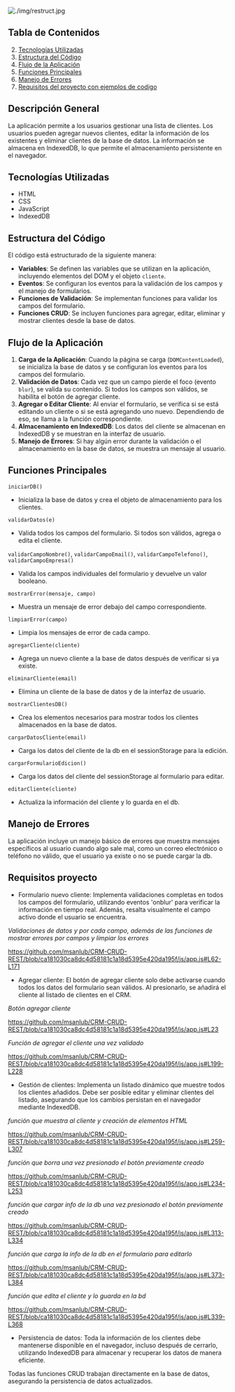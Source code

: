 ![./img/restruct.jpg](URL-de-la-imagen)


## Tabla de Contenidos

2. [Tecnologías Utilizadas](#tecnologías-utilizadas)
3. [Estructura del Código](#estructura-del-código)
4. [Flujo de la Aplicación](#flujo-de-la-aplicación)
5. [Funciones Principales](#funciones-principales)
6. [Manejo de Errores](#manejo-de-errores)
6. [Requisitos del proyecto con ejemplos de codigo](#requisitos-proyecto)


## Descripción General

La aplicación permite a los usuarios gestionar una lista de clientes. Los usuarios pueden agregar nuevos clientes, editar la información de los existentes y eliminar clientes de la base de datos. La información se almacena en IndexedDB, lo que permite el almacenamiento persistente en el navegador.

## Tecnologías Utilizadas

- HTML
- CSS
- JavaScript
- IndexedDB

## Estructura del Código

El código está estructurado de la siguiente manera:

- **Variables**: Se definen las variables que se utilizan en la aplicación, incluyendo elementos del DOM y el objeto `cliente`.
- **Eventos**: Se configuran los eventos para la validación de los campos y el manejo de formularios.
- **Funciones de Validación**: Se implementan funciones para validar los campos del formulario.
- **Funciones CRUD**: Se incluyen funciones para agregar, editar, eliminar y mostrar clientes desde la base de datos.

## Flujo de la Aplicación

1. **Carga de la Aplicación**: Cuando la página se carga (`DOMContentLoaded`), se inicializa la base de datos y se configuran los eventos para los campos del formulario.
2. **Validación de Datos**: Cada vez que un campo pierde el foco (evento `blur`), se valida su contenido. Si todos los campos son válidos, se habilita el botón de agregar cliente.
3. **Agregar o Editar Cliente**: Al enviar el formulario, se verifica si se está editando un cliente o si se está agregando uno nuevo. Dependiendo de eso, se llama a la función correspondiente.
4. **Almacenamiento en IndexedDB**: Los datos del cliente se almacenan en IndexedDB y se muestran en la interfaz de usuario.
5. **Manejo de Errores**: Si hay algún error durante la validación o el almacenamiento en la base de datos, se muestra un mensaje al usuario.

## Funciones Principales

`iniciarDB()`
- Inicializa la base de datos y crea el objeto de almacenamiento para los clientes.

`validarDatos(e)`
- Valida todos los campos del formulario. Si todos son válidos, agrega o edita el cliente.

`validarCampoNombre()`, `validarCampoEmail()`, `validarCampoTelefono()`, `validarCampoEmpresa()`
- Valida los campos individuales del formulario y devuelve un valor booleano.

`mostrarError(mensaje, campo)`
- Muestra un mensaje de error debajo del campo correspondiente.

`limpiarError(campo)`
- Limpia los mensajes de error de cada campo.

`agregarCliente(cliente)`
- Agrega un nuevo cliente a la base de datos después de verificar si ya existe.

`eliminarCliente(email)`
- Elimina un cliente de la base de datos y de la interfaz de usuario.

`mostrarClientesDB()`
- Crea los elementos necesarios para mostrar todos los clientes almacenados en la base de datos.

`cargarDatosCliente(email)`
- Carga los datos del cliente de la db en el sessionStorage para la edición.

`cargarFormularioEdicion()`
- Carga los datos del cliente del sessionStorage al formulario para editar.

`editarCliente(cliente)`
- Actualiza la información del cliente y lo guarda en el db.


## Manejo de Errores

La aplicación incluye un manejo básico de errores que muestra mensajes específicos al usuario cuando algo sale mal, como un correo electrónico o teléfono no válido, que el usuario ya existe o no se puede cargar la db.


## Requisitos proyecto

- Formulario nuevo cliente: Implementa validaciones completas en todos los campos del formulario, utilizando eventos 'onblur' para verificar la información en tiempo real. Además, resalta visualmente el campo activo donde el usuario se encuentra.

*Validaciones de datos y por cada campo, además de las funciones de mostrar errores por campos y limpiar los errores*

https://github.com/msanlub/CRM-CRUD-REST/blob/ca181030ca8dc4d58181c1a18d5395e420da195f/js/app.js#L62-L171
  
- Agregar cliente: El botón de agregar cliente solo debe activarse cuando todos los datos del formulario sean válidos. Al presionarlo, se añadirá el cliente al listado de clientes en el CRM.

*Botón agregar cliente*

https://github.com/msanlub/CRM-CRUD-REST/blob/ca181030ca8dc4d58181c1a18d5395e420da195f/js/app.js#L23

*Función de agregar el cliente una vez validado*

https://github.com/msanlub/CRM-CRUD-REST/blob/ca181030ca8dc4d58181c1a18d5395e420da195f/js/app.js#L199-L228
  
- Gestión de clientes: Implementa un listado dinámico que muestre todos los clientes añadidos. Debe ser posible editar y eliminar clientes del listado, asegurando que los cambios persistan en el navegador mediante IndexedDB.

*función que muestra al cliente y creación de elementos HTML*

https://github.com/msanlub/CRM-CRUD-REST/blob/ca181030ca8dc4d58181c1a18d5395e420da195f/js/app.js#L259-L307

*función que borra una vez presionado el botón previamente creado*

https://github.com/msanlub/CRM-CRUD-REST/blob/ca181030ca8dc4d58181c1a18d5395e420da195f/js/app.js#L234-L253

*función que cargar info de la db una vez presionado el botón previamente creado*

https://github.com/msanlub/CRM-CRUD-REST/blob/ca181030ca8dc4d58181c1a18d5395e420da195f/js/app.js#L313-L334

*función que carga la info de la db en el formulario para editarlo*

https://github.com/msanlub/CRM-CRUD-REST/blob/ca181030ca8dc4d58181c1a18d5395e420da195f/js/app.js#L373-L384

*función que edita el cliente y lo guarda en la bd*

https://github.com/msanlub/CRM-CRUD-REST/blob/ca181030ca8dc4d58181c1a18d5395e420da195f/js/app.js#L339-L368
  
- Persistencia de datos: Toda la información de los clientes debe mantenerse disponible en el navegador, incluso después de cerrarlo, utilizando IndexedDB para almacenar y recuperar los datos de manera eficiente.

Todas las funciones CRUD trabajan directamente en la base de datos, asegurando la persistencia de datos actualizados.
